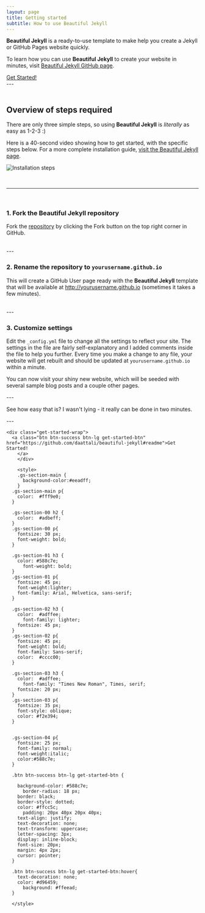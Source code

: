 ```yaml
---
layout: page
title: Getting started
subtitle: How to use Beautiful Jekyll
---
```


**Beautiful Jekyll** is a ready-to-use template to make help you create a Jekyll or GitHub Pages website quickly. 

To learn how you can use **Beautiful Jekyll** to create your website in minutes,
visit [Beautiful Jekyll GitHub page](https://github.com/daattali/beautiful-jekyll#readme).


<div class="get-started-wrap">
  <a class="btn btn-success btn-lg get-started-btn" href="https://github.com/daattali/beautiful-jekyll#readme">Get Started!</a>
</div>
---

<div class= "gs-section-main" markdown="1">
     
<br>

## Overview of steps required

There are only three simple steps, so using **Beautiful Jekyll** is *literally* as easy as 1-2-3 :)    

Here is a 40-second video showing how to get started, with the specific steps below.  For a more complete installation guide, 
[visit the Beautiful Jekyll page](https://github.com/daattali/beautiful-jekyll#readme).


![Installation steps](assets/img/install-steps.gif)


<br>

</div>

---
     
<br>

<div class="gs-section-00" markdown="1">

### 1. Fork the Beautiful Jekyll repository 

Fork the [repository](https://github.com/daattali/beautiful-jekyll) by clicking the Fork button on the top right corner in GitHub.
 
<br>

</div>
---

<br>

<div class="gs-section-01" markdown="1">

 
### 2. Rename the repository to `yourusername.github.io`

This will create a GitHub User page ready with the **Beautiful Jekyll** template that will be available at http://yourusername.github.io (sometimes it takes a few minutes).

<br>

</div>
---

<br>

<div class="gs-section-02" markdown="1">



### 3. Customize settings

Edit the `_config.yml` file to change all the settings to reflect your site.  The settings in the file are fairly self-explanatory and I added comments inside the file to help you further.  Every time you make a change to any file, your website will get rebuilt and should be updated at `yourusername.github.io` within a minute.


You can now visit your shiny new website, which will be seeded with several sample blog posts and a couple other pages.
<br>

</div>
---

<br>

<div class="gs-section-03" markdown="1">

See how easy that is? I wasn't lying - it really can be done in two minutes.
<br>
  
  </div>
  ---
  
  <br>
  
  <div class="gs-section-04" markdown="1">
    
    
    <div class="get-started-wrap">
      <a class="btn btn-success btn-lg get-started-btn" href="https://github.com/daattali/beautiful-jekyll#readme">Get Started!
        </a>
        </div> 
        
        <style>
        .gs-section-main {
          background-color:#eeadff;
        }
      .gs-section-main p{
        color:  #fff9e0;
      }
      
      .gs-section-00 h2 {
        color: 	#adbeff;
      }
      .gs-section-00 p{
        fontsize: 30 px;
        font-weight: bold;
      }
      
      .gs-section-01 h3 {
        color: #588c7e;
          font-weight: bold;
      }
      .gs-section-01 p{
        fontsize: 45 px;
        font-weight:lighter;
        font-family: Arial, Helvetica, sans-serif;
      }
      
      .gs-section-02 h3 {
        color: 	#adffee;
          font-family: lighter;
        fontsize: 45 px;
      }
      .gs-section-02 p{
        fontsize: 45 px;
        font-weight: bold;
        font-family: Sans-serif;
        color:	#cccc00;
      }
      
      .gs-section-03 h3 {
        color: 	#adffee;
          font-family: "Times New Roman", Times, serif;
        fontsize: 20 px;
      }
      .gs-section-03 p{
        fontsize: 35 px;
        font-style: oblique;
        color: #f2e394;
      }
      
      
      .gs-section-04 p{
        fontsize: 25 px;
        font-family: normal;
        font-weight:italic;
        color:#588c7e;
      }
      
      .btn btn-success btn-lg get-started-btn {
        
        background-color: #588c7e;
          border-radius: 18 px;
        border: black;
        border-style: dotted;
        color: #ffcc5c;
          padding: 20px 40px 20px 40px;
        text-align: justify;
        text-decoration: none;
        text-transform: uppercase;
        letter-spacing: 3px;
        display: inline-block;
        font-size: 20px;
        margin: 4px 2px;
        cursor: pointer;
      }
      
      .btn btn-success btn-lg get-started-btn:hover{
        text-decoration: none;
        color: #d96459;
          background: #ffeead;
      }
      
      </style>


